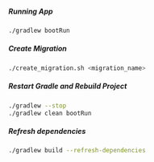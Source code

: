 ##### Running App

```bash
./gradlew bootRun
```

##### Create Migration

```bash
./create_migration.sh <migration_name>
```

##### Restart Gradle and Rebuild Project

```bash
./gradlew --stop
./gradlew clean bootRun
```

##### Refresh dependencies
```bash
./gradlew build --refresh-dependencies
```